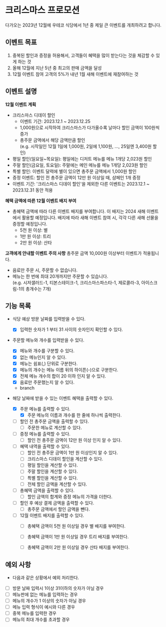 # 크리스마스 프로모션

다가오는 2023년 12월에 우테코 식당에서 1년 중 제일 큰 이벤트를 개최하려고 합니다.

## 이벤트 목표
1. 중복된 할인과 증정을 허용해서, 고객들이 혜택을 많이 받는다는 것을 체감할 수 있게 하는 것
2. 올해 12월에 지난 5년 중 최고의 판매 금액을 달성
3. 12월 이벤트 참여 고객의 5%가 내년 1월 새해 이벤트에 재참여하는 것

## 이벤트 설명
<b>12월 이벤트 계획</b>
- 크리스마스 디데이 할인
  - 이벤트 기간: 2023.12.1 ~ 2023.12.25
  - 1,000원으로 시작하여 크리스마스가 다가올수록 날마다 할인 금액이 100원씩 증가
  - 총주문 금액에서 해당 금액만큼 할인<br>
  (e.g. 시작일인 12월 1일에 1,000원, 2일에 1,100원, ..., 25일엔 3,400원 할인)
- 평일 할인(일요일~목요일): 평일에는 디저트 메뉴를 메뉴 1개당 2,023원 할인
- 주말 할인(금요일, 토요일): 주말에는 메인 메뉴를 메뉴 1개당 2,023원 할인
- 특별 할인: 이벤트 달력에 별이 있으면 총주문 금액에서 1,000원 할인
- 증정 이벤트: 할인 전 총주문 금액이 12만 원 이상일 때, 샴페인 1개 증정
- 이벤트 기간: '크리스마스 디데이 할인'을 제외한 다른 이벤트는 2023.12.1 ~ 2023.12.31 동안 적용

<b>혜택 금액에 따른 12월 이벤트 배지 부여</b>
- 총혜택 금액에 따라 다른 이벤트 배지를 부여합니다. 이 배지는 2024 새해 이벤트에서 활용할 예정입니다. 배지에 따라 새해 이벤트 참여 시, 각각 다른 새해 선물을 증정할 예정입니다.
  - 5천 원 이상: 별
  - 1만 원 이상: 트리
  - 2만 원 이상: 산타

<b>고객에게 안내할 이벤트 주의 사항</b>
총주문 금액 10,000원 이상부터 이벤트가 적용됩니다.
- 음료만 주문 시, 주문할 수 없습니다.
- 메뉴는 한 번에 최대 20개까지만 주문할 수 있습니다.<br>
(e.g. 시저샐러드-1, 티본스테이크-1, 크리스마스파스타-1, 제로콜라-3, 아이스크림-1의 총개수는 7개)

## 기능 목록
- 식당 예상 방문 날짜를 입력받을 수 있다.
  - [x] 입력한 숫자가 1 부터 31 사이의 숫자인지 확인할 수 있다.


- 주문할 메뉴와 개수를 입력받을 수 있다.
  - [x] 메뉴와 개수를 구분할 수 있다.
  - [x] 없는 메뉴인지 알 수 있다.
  - [x] 메뉴는 쉼표(,) 단위로 구분한다.
  - [x] 메뉴의 개수는 메뉴 이름 뒤의 하이픈(-)으로 구분한다.
  - [x] 전체 메뉴 개수의 합이 20 이하 인지 알 수 있다.
  - [x] 음료만 주문했는지 알 수 있다.
  - branch


- 해당 날짜에 받을 수 있는 이벤트 혜택을 출력할 수 있다.
  - [x] 주문 메뉴를 출력할 수 있다.
    - [x] 주문 메뉴의 이름과 개수를 한 줄에 하나씩 출력한다.
  - [ ] 할인 전 총주문 금액을 출력할 수 있다.
    - [ ] 주문한 메뉴로 계산할 수 있다.
  - [ ] 증정 메뉴를 출력할 수 있다.
    - [ ] 할인 전 총주문 금액이 12만 원 이상 인지 알 수 있다.
  - [ ] 혜택 내역을 출력할 수 있다.
    - [ ] 할인 전 총주문 금액이 1만 원 이상인지 알 수 있다.
    - [ ] 크리스마스 디데이 할인을 계산할 수 있다.
    - [ ] 평일 할인을 계산할 수 있다.
    - [ ] 주말 할인을 계산할 수 있다.
    - [ ] 특별 할인을 계산할 수 있다.
    - [ ] 전체 할인 금액을 계산할 수 있다.
  - [ ] 총혜택 금액을 출력할 수 있다.
    - [ ] 할인 금액의 합계와 증정 메뉴의 가격을 더한다.
  - [ ] 할인 후 예상 결제 금액을 출력할 수 있다.
    - [ ] 총주문 금액에서 할인 금액을 뺀다.
  - [ ] 12월 이벤트 배지를 출력할 수 있다.
    - [ ] 총혜택 금액이 5천 원 이상일 경우 별 배지를 부여한다.
    - [ ] 총혜택 금액이 1만 원 이상일 경우 트리 배지를 부여한다.
    - [ ] 총혜택 금액이 2만 원 이상일 경우 산타 배지를 부여한다.


## 예외 사항
- 다음과 같은 상황에서 예외 처리한다.
- [ ] 방문 날짜 입력시 1이상 31이하의 숫자가 아닐 경우
- [ ] 메뉴판에 없는 메뉴를 입력하는 경우
- [ ] 메뉴의 개수가 1 이상의 숫자가 아닐 경우
- [ ] 메뉴 입력 형식이 예시와 다른 경우
- [ ] 중복 메뉴를 입력한 경우
- [ ] 메뉴의 최대 개수를 초과할 경우